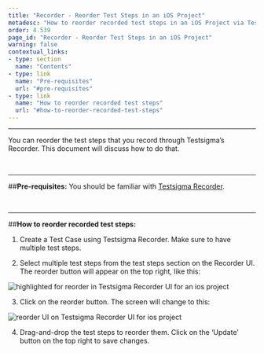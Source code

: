 ```yaml
---
title: "Recorder - Reorder Test Steps in an iOS Project"
metadesc: "How to reorder recorded test steps in an iOS Project via Testsigma’s Recorder UI."
order: 4.539
page_id: "Recorder - Reorder Test Steps in an iOS Project"
warning: false
contextual_links:
- type: section
  name: "Contents" 
- type: link
  name: "Pre-requisites"
  url: "#pre-requisites"
- type: link
  name: "How to reorder recorded test steps"
  url: "#how-to-reorder-recorded-test-steps"
---
```


---
You can reorder the test steps that you record through Testsigma’s Recorder. This document will discuss how to do that.

&emsp;

---
##**Pre-requisites:**
You should be familiar with [Testsigma Recorder](https://testsigma.com/docs/test-cases/create-steps-recorder/ios-apps/overview/).

&emsp;

---
##**How to reorder recorded test steps:**

1. Create a Test Case using Testsigma Recorder. Make sure to have multiple test steps.
   
2. Select multiple test steps from the test steps section on the Recorder UI. The reorder button will appear on the top right, like this:

![highlighted for reorder in Testsigma Recorder UI for an ios project](https://docs.testsigma.com/images/reuse-elements/highlighted-reorder-mobile-inspector-testsigma-ios.png)

3. Click on the reorder button. The screen will change to this:

![reorder UI on Testsigma Recorder UI for ios project](https://docs.testsigma.com/images/reuse-elements/reorder-ui-testsigma-mobile-inspector-ui-ios.png)

4. Drag-and-drop the test steps to reorder them. Click on the ‘Update’ button on the top right to save changes.


